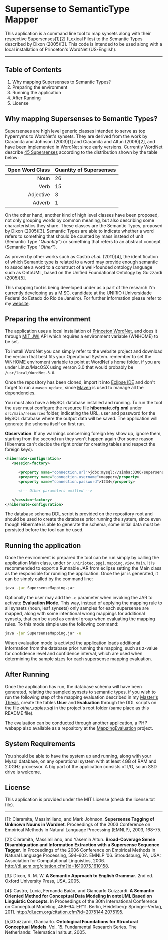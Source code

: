 Supersense to SemanticType Mapper
=================================

This application is a command line tool to map synsets along with their respective Supersenses[1][2] (Lexical Files) to the Semantic Types described by Dixon (2005)[3]. This code is intended to be used along with a local installation of Princeton's WordNet (US-English).

----------

Table of Contents
-----------------

 1. Why mapping Supersenses to Semantic Types?
 2. Preparing the environment
 3. Running the application
 4. After Running
 5. License


Why mapping Supersenses to Semantic Types?
-------------------------------------------

Supersenses are high level generic classes intended to serve as top hypernyms to WordNet's synsets. They are derived from the work by Ciaramita and Johnson (2003)[1] and Ciaramita and Altun (2006)[2], and have been implemented in WordNet since early versions. Currently WordNet describe [45 Supersenses](http://wordnet.princeton.edu/wordnet/man/lexnames.5WN.html) according to the distribution shown by the table below:

Open Word Class  | Quantity of Supersenses
---------------: | :-----
Noun             | 26
Verb             | 15
Adjective        | 3
Adverb           | 1

On the other hand, another kind of high level classes have been proposed, not only grouping words by common meaning, but also describing some characteristics they share. These classes are the Semantic Types, proposed by Dixon (2005)[3]. Semantic Types are able to indicate whether a word refers to something that should be counted by mass instead of unit (Semantic Type "*Quantity*") or something that refers to an abstract concept (Semantic Type "*Other*").

As proven by other works such as Castro *et.al.* (2011)[4], the identification of which Semantic type is related to a word may provide enough semantic to associate a word to a construct of a well-founded ontology language such as OntoUML, based on the Unified Foundational Ontology by Guizzardi (2005)[5].

This mapping tool is being developed under as a part of the research I'm currently developing as a M.SC. candidate at the UNIRIO (Universidade Federal do Estado do Rio de Janeiro). For further information please refer to my [website](http://www.fleao.com.br).


Preparing the environment
--------------------------

The application uses a local installation of [Princeton WordNet](http://wordnet.princeton.edu/), and does it through [MIT JWI](http://projects.csail.mit.edu/jwi/) API which requires  a environment variable (WNHOME) to be set.

To install WordNet you can simply refer to the website project and download the version that best fits your Operational System. remember to set the WNHOME enviroment variable to point at WordNet's home folder. if you are under Linux/MacOSX using verson 3.0 that would probably be `/usr/local/WordNet-3.0`.

Once the repository has been cloned, import it into [Eclipse IDE](https://www.eclipse.org/) and don't forget to run a `maven update`, since [Maven](https://maven.apache.org/) is used to manage all the dependencies.

You must also have a MySQL database installed and running. To run the tool the user must configure the resource file **hibernate.cfg.xml** under `src/main/resources` folder, indicating the URL, user and password for the MySQL database where the output data will be saved. The application will generate the schema itself on first run. 

**Observation**: If any warnings concerning foreign key show up, ignore them, starting from the second run they won't happen again (For some reason Hibernate can't decide the right order for creating tables and respect the foreign keys).

```xml
<hibernate-configuration>
   <session-factory>

      <property name="connection.url">jdbc:mysql://simba:3306/supersense_mapping</property>
      <property name="connection.username">mapper</property>
      <property name="connection.password">1234</property>

      <!-- Other parameters omitted -->

   </session-factory>
</hibernate-configuration>

```

The database schema DDL script is provided on the repository root and should be used to create the database prior running the system, since even though Hibernate is able to generate the schema, some initial data must be persisted before the tool can be used.




Running the application
------------------------

Once the environment is prepared the tool can be run simply by calling the application Main class, under `br.uniriotec.ppgi.mapping.view.Main`. It is recommended to export a Runnable JAR from eclipse setting the Main class as the responsible for running the application. Once the jar is generated, it can be simply called by the command line:

```sh
java -jar SupersenseMapping.jar
```

Optionally the user may add the `-e` parameter when invoking the JAR to activate **Evaluation Mode**. This way, instead of applying the mapping rule to all synsets (noun, leaf synsets) only samples for each supersense are mapped, along with some intentional wrong mappings for additional synsets, that can be used as control group when evaluating the mapping rules. To this mode simple use the following command:

```sh
java -jar SupersenseMapping.jar -e
```

When evaluation mode is activted the application loads additional information from the database prior running the mapping, such as z-value for cnofidence level and confidence interval, which are used when determining the sample sizes for each supersense mapping evaluation.
 


After Running
--------------

Once the application has run, the database schema will have been generated, relating the sampled synsets to semantic types. if you wish to run the following step of the mapping evaluation described in my [Master's Thesis](http://www.fleao.com.br/researches), create the tables **User** and **Evaluation** through the DDL scripts on the file *other_tables.sql* in the project's root folder (same place as this README file).

The evaluation can be conducted through another application, a PHP webapp also available as a repository at the [MappingEvaluation](https://github.com/felipeleao/MappingEvaluation) project.


System Requirements
-------

You should be able to have the system up and running, along with your Mysql database, on any operational system with at least 4GB of RAM and 2.0GHz processor. A big part of the application consists of I/O, so an SSD drive is welcome.


License
-------

This application is provided under the MIT License (check the license.txt file).


------


  [1]: Ciaramita, Massimiliano, and Mark Johnson. **Supersense Tagging of Unknown Nouns in Wordnet**. Proceedings of the 2003 Conference on Empirical Methods in Natural Language Processing (EMNLP), 2003, 168–75.

  [2]: Ciaramita, Massimiliano, and Yasemin Altun. **Broad-Coverage Sense Disambiguation and Information Extraction with a Supersense Sequence Tagger**. In Proceedings of the 2006 Conference on Empirical Methods in Natural Language Processing, 594–602. EMNLP ’06. Stroudsburg, PA, USA: Association for Computational Linguistics, 2006. http://dl.acm.org/citation.cfm?id=1610075.1610158.

  [3]: Dixon, R. M. W. **A Semantic Approach to English Grammar**. 2nd ed. Oxford University Press, USA, 2005.

  [4]: Castro, Lucia, Fernanda Baião, and Giancarlo Guizzardi. **A Semantic Oriented Method for Conceptual Data Modeling in ontoUML Based on Linguistic Concepts**. In Proceedings of the 30th International Conference on Conceptual Modeling, 486–94. ER’11. Berlin, Heidelberg: Springer-Verlag, 2011. http://dl.acm.org/citation.cfm?id=2075144.2075195.

  [5]:Guizzardi, Giancarlo. **Ontological Foundations for Structural Conceptual Models**. Vol. 15. Fundamental Research Series. The Netherlands: Telematica Insituut, 2005.
